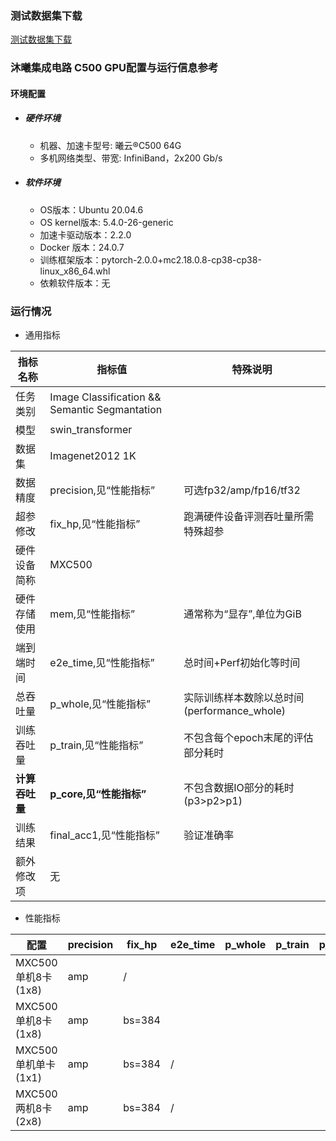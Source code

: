 ### 测试数据集下载
[测试数据集下载](../../benchmarks/swin_transformer/README.md#数据集)

### 沐曦集成电路 C500 GPU配置与运行信息参考
#### 环境配置
- ##### 硬件环境
    - 机器、加速卡型号: 曦云®C500 64G 
    - 多机网络类型、带宽: InfiniBand，2x200 Gb/s
- ##### 软件环境
   - OS版本：Ubuntu 20.04.6
   - OS kernel版本:  5.4.0-26-generic
   - 加速卡驱动版本：2.2.0
   - Docker 版本：24.0.7
   - 训练框架版本：pytorch-2.0.0+mc2.18.0.8-cp38-cp38-linux_x86_64.whl
   - 依赖软件版本：无


### 运行情况
* 通用指标

| 指标名称       | 指标值                                        | 特殊说明                                    |
| -------------- | --------------------------------------------- | ------------------------------------------- |
| 任务类别       | Image Classification && Semantic Segmantation |                                             |
| 模型           | swin_transformer                              |                                             |
| 数据集         | Imagenet2012 1K                               |                                             |
| 数据精度       | precision,见“性能指标”                        | 可选fp32/amp/fp16/tf32                      |
| 超参修改       | fix_hp,见“性能指标”                           | 跑满硬件设备评测吞吐量所需特殊超参          |
| 硬件设备简称   | MXC500                                    |                                             |
| 硬件存储使用   | mem,见“性能指标”                              | 通常称为“显存”,单位为GiB                    |
| 端到端时间     | e2e_time,见“性能指标”                         | 总时间+Perf初始化等时间                     |
| 总吞吐量       | p_whole,见“性能指标”                          | 实际训练样本数除以总时间(performance_whole) |
| 训练吞吐量     | p_train,见“性能指标”                          | 不包含每个epoch末尾的评估部分耗时           |
| **计算吞吐量** | **p_core,见“性能指标”**                       | 不包含数据IO部分的耗时(p3>p2>p1)            |
| 训练结果       | final_acc1,见“性能指标”                         | 验证准确率                                    |
| 额外修改项     | 无                                            |                                             |

* 性能指标

| 配置              | precision | fix_hp | e2e_time | p_whole | p_train | p_core | final_acc1 | mem       |
| ----------------- | --------- | ------ | -------- | ------- | ------- | ------ | ---------- | --------- |
| MXC500单机8卡(1x8)  | amp       | /      |         |     |     |     |            | 33.7/64.0 |
| MXC500单机8卡(1x8)  | amp       | bs=384 |          |     |     |    |            | 40.1/64.0 |
| MXC500单机单卡(1x1) | amp       | bs=384 | /        |     |     |    | /          | 39.5/64.0 |
| MXC500两机8卡(2x8)  | amp       | bs=384 | /        |     |     |    | /          | 40.1/64.0 |
